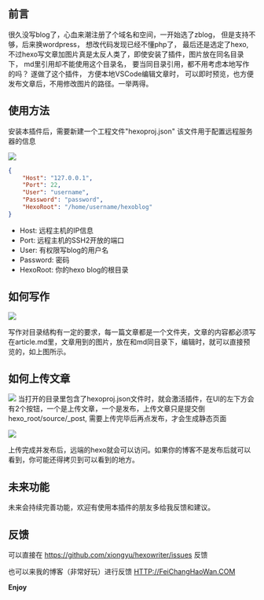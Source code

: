 ## 前言
很久没写blog了，心血来潮注册了个域名和空间，一开始选了zblog， 但是支持不够，后来换wordpress， 想改代码发现已经不懂php了， 最后还是选定了hexo, 不过hexo写文章加图片真是太反人类了，即使安装了插件，图片放在同名目录下， md里引用却不能使用这个目录名， 要当同目录引用，都不用考虑本地写作的吗？
遂做了这个插件， 方便本地VSCode编辑文章时， 可以即时预览，也方便发布文章后，不用修改图片的路径。一举两得。

## 使用方法

安装本插件后，需要新建一个工程文件"hexoproj.json"
该文件用于配置远程服务器的信息

![](https://github.com/xiongyu/hexowriter/blob/master/image/dirstruct.png
)

```Json
{
    "Host": "127.0.0.1",
    "Port": 22,
    "User": "username",
    "Password": "password",
    "HexoRoot": "/home/username/hexoblog"
}
```
- Host: 远程主机的IP信息
- Port: 远程主机的SSH2开放的端口
- User: 有权限写blog的用户名
- Password: 密码
- HexoRoot: 你的hexo blog的根目录
## 如何写作
![](https://github.com/xiongyu/hexowriter/blob/master/image/wenzhang.png)

写作对目录结构有一定的要求，每一篇文章都是一个文件夹，文章的内容都必须写在article.md里，文章用到的图片，放在和md同目录下，编辑时，就可以直接预览的，如上图所示。

## 如何上传文章
![](https://github.com/xiongyu/hexowriter/blob/master/image/howcommit.png)
当打开的目录里包含了hexoproj.json文件时，就会激活插件，在UI的左下方会有2个按钮，一个是上传文章，一个是发布，上传文章只是提交倒hexo_root/source/_post, 需要上传完毕后再点发布，才会生成静态页面

![](https://github.com/xiongyu/hexowriter/blob/master/image/vscode.gif)

上传完成并发布后，远端的hexo就会可以访问。如果你的博客不是发布后就可以看到，你可能还得拷贝到可以看到的地方。

## 未来功能
未来会持续完善功能，欢迎有使用本插件的朋友多给我反馈和建议。

## 反馈
可以直接在 https://github.com/xiongyu/hexowriter/issues 反馈

也可以来我的博客（非常好玩）进行反馈
[HTTP://FeiChangHaoWan.COM](http://FeiChangHaoWan.COM "非常好玩")

**Enjoy**